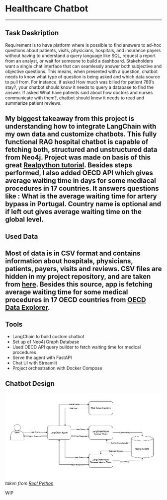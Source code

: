 # Healthcare Chatbot
---

## Task Deskription 

Requirement is to have platform where is possible to find answers to ad-hoc questions about patients, visits, physicians, hospitals, and insurance
payers without having to understand a query language like SQL, request a report from an analyst, or wait for someone to build a
dashboard. Stakeholders want a single chat interface that can seamlessly answer both subjective and objective questions.
This means, when presented with a question, chatbot needs to know what type of question is being asked and which data source to pull from. For instance, if asked How much was billed for patient 789’s stay?, your chatbot should know it needs to query a database to find the answer. If asked What have patients said about how doctors and nurses communicate with them?, chatbot should know it needs to read and summarize patient reviews.

My biggest takeaway from this project is understanding how to integrate LangChain with my own data and customize chatbots. This fully functional RAG hospital chatbot is capable of fetching both, structured and unstructured data from Neo4j. 
Project was made on basis of this great [Realpython tutorial](https://realpython.com/build-llm-rag-chatbot-with-langchain/). Besides steps performed, I also added 
OECD API which gives average waiting time in days for some mediacal procedures in 17 countries. It answers questions like : What is the average waiting time for artery bypass in Portugal. Country name is optional and if left out gives average waiting time on the global level.   
---
## Used Data

Most of data is in CSV format and contains information about hospitals, physicians, patients, payers, visits and reviews. CSV files are hidden in my project repository, and are taken from [here](https://github.com/hfhoffman1144/langchain_neo4j_rag_app/tree/main/data). Besides this source, app is fetching average waiting time for some medical procedures in 17 OECD countries from [OECD Data Explorer](https://data-explorer.oecd.org/vis?df[ds]=dsDisseminateFinalDMZ&df[id]=DSD_HEALTH_PROC%40DF_WAITING&df[ag]=OECD.ELS.HD&df[vs]=1.0&pd=2010%2C&dq=..PT_PAT_WAIT_M_GT3.CM131_138...........WTSP...&ly[rw]=REF_AREA&ly[cl]=TIME_PERIOD&ly[rs]=WAITING_TIME&to[TIME_PERIOD]=false).
---
## Tools

* LangChain to build custom chatbot
* Set up of Neo4j Graph Database
* Used OECD API query builder to fetch waiting time for medical procedures 
* Serve the agent with FastAPI
* Chat UI with Streamlit
* Project orchestration with Docker Compose


## Chatbot Design

![Image](data/chatbot_dataStream.png)
*taken from [Real Python](https://realpython.com/build-llm-rag-chatbot-with-langchain/)*




WIP